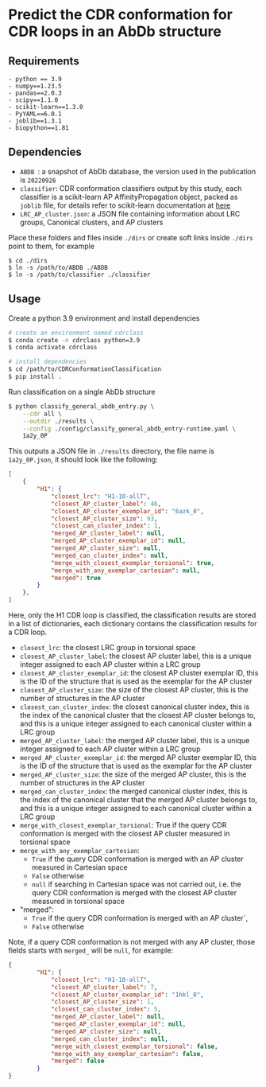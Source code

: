 # Predict the CDR conformation for CDR loops in an AbDb structure 

## Requirements
```
- python == 3.9
- numpy==1.23.5
- pandas==2.0.3
- scipy==1.1.0
- scikit-learn==1.3.0
- PyYAML==6.0.1 
- joblib==1.3.1
- biopython==1.81
```

## Dependencies 
- `ABDB `: a snapshot of AbDb database, the version used in the publication is `20220926`
- `classifier`: CDR conformation classifiers output by this study, each classifier is a scikit-learn AP AffinityPropagation object, packed as `joblib` file, for details refer to scikit-learn documentation at [here](https://scikit-learn.org/stable/model_persistence.html)
- `LRC_AP_cluster.json`: a JSON file containing information about LRC groups, Canonical clusters, and AP clusters
  
Place these folders and files inside `./dirs` or create soft links inside `./dirs` point to them, for example 
```
$ cd ./dirs
$ ln -s /path/to/ABDB ./ABDB
$ ln -s /path/to/classifier ./classifier
```

## Usage
Create a python 3.9 environment and install dependencies
```bash 
# create an environment named cdrclass
$ conda create -n cdrclass python=3.9
$ conda activate cdrclass

# install dependencies
$ cd /path/to/CDRConformationClassification
$ pip install .  
```

Run classification on a single AbDb structure
```bash
$ python classify_general_abdb_entry.py \
    --cdr all \
    --outdir ./results \
    --config ./config/classify_general_abdb_entry-runtime.yaml \
    1a2y_0P
```
This outputs a JSON file in `./results` directory, the file name is `1a2y_0P.json`, it should look like the following: 
```JSON
[
    {
        "H1": {
            "closest_lrc": "H1-10-allT",
            "closest_AP_cluster_label": 46,
            "closest_AP_cluster_exemplar_id": "6azk_0",
            "closest_AP_cluster_size": 93,
            "closest_can_cluster_index": 1,
            "merged_AP_cluster_label": null,
            "merged_AP_cluster_exemplar_id": null,
            "merged_AP_cluster_size": null,
            "merged_can_cluster_index": null,
            "merge_with_closest_exemplar_torsional": true,
            "merge_with_any_exemplar_cartesian": null,
            "merged": true
        }
    },
]
```
Here, only the H1 CDR loop is classified, the classification results are stored in a list of dictionaries, each dictionary contains the classification results for a CDR loop.

- `closest_lrc`: the closest LRC group in torsional space 
- `closest_AP_cluster_label`: the closest AP cluster label, this is a unique integer assigned to each AP cluster within a LRC group
- `closest_AP_cluster_exemplar_id`: the closest AP cluster exemplar ID, this is the ID of the structure that is used as the exemplar for the AP cluster
- `closest_AP_cluster_size`: the size of the closest AP cluster, this is the number of structures in the AP cluster
- `closest_can_cluster_index`: the closest canonical cluster index, this is the index of the canonical cluster that the closest AP cluster belongs to, and this is a unique integer assigned to each canonical cluster within a LRC group
- `merged_AP_cluster_label`: the merged AP cluster label, this is a unique integer assigned to each AP cluster within a LRC group
- `merged_AP_cluster_exemplar_id`: the merged AP cluster exemplar ID, this is the ID of the structure that is used as the exemplar for the AP cluster
- `merged_AP_cluster_size`: the size of the merged AP cluster, this is the number of structures in the AP cluster
- `merged_can_cluster_index`: the merged canonical cluster index, this is the index of the canonical cluster that the merged AP cluster belongs to, and this is a unique integer assigned to each canonical cluster within a LRC group
- `merge_with_closest_exemplar_torsional`: True if the query CDR conformation is merged with the closest AP cluster measured in torsional space
- `merge_with_any_exemplar_cartesian`: 
  - `True` if the query CDR conformation is merged with an AP cluster measured in Cartesian space
  - `False` otherwise  
  - `null` if searching in Cartesian space was not carried out, i.e. the query CDR conformation is merged with the closest AP cluster measured in torsional space
- "merged": 
  - `True` if the query CDR conformation is merged with an AP cluster`, 
  - `False` otherwise

Note, if a query CDR conformation is not merged with any AP cluster, those fields starts with `merged_` will be `null`, for example:
```JSON
{
        "H1": {
            "closest_lrc": "H1-10-allT",
            "closest_AP_cluster_label": 7,
            "closest_AP_cluster_exemplar_id": "1hkl_0",
            "closest_AP_cluster_size": 1,
            "closest_can_cluster_index": 5,
            "merged_AP_cluster_label": null,
            "merged_AP_cluster_exemplar_id": null,
            "merged_AP_cluster_size": null,
            "merged_can_cluster_index": null,
            "merge_with_closest_exemplar_torsional": false,
            "merge_with_any_exemplar_cartesian": false,
            "merged": false
        }
}
```
